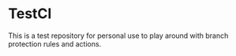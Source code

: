 # TestCI

This is a test repository for personal use to play around with branch protection rules and actions. 
